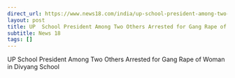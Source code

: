 ```yaml
---
direct_url: https://www.news18.com/india/up-school-president-among-two-others-arrested-for-gang-rape-of-woman-in-divyang-school-8963753.html
layout: post
title: UP  School President Among Two Others Arrested for Gang Rape of Woman in Divyang School
subtitle: News 18
tags: []
---
```


UP  School President Among Two Others Arrested for Gang Rape of Woman in Divyang School
